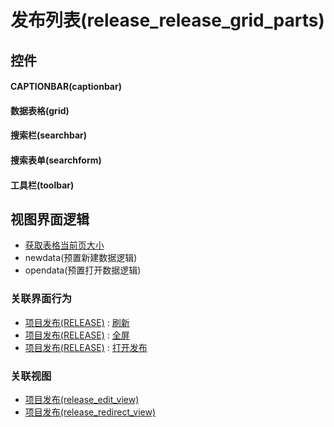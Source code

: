 # 发布列表(release_release_grid_parts)  <!-- {docsify-ignore-all} -->



## 控件
#### CAPTIONBAR(captionbar)
#### 数据表格(grid)
#### 搜索栏(searchbar)
#### 搜索表单(searchform)
#### 工具栏(toolbar)

## 视图界面逻辑
  * [获取表格当前页大小](module/ProdMgmt/product/uilogic/get_table_size)
  * newdata(预置新建数据逻辑)
  * opendata(预置打开数据逻辑)


### 关联界面行为
  * [项目发布(RELEASE)](module/ProjMgmt/release) : [刷新](module/ProjMgmt/release#界面行为)
  * [项目发布(RELEASE)](module/ProjMgmt/release) : [全屏](module/ProjMgmt/release#界面行为)
  * [项目发布(RELEASE)](module/ProjMgmt/release) : [打开发布](module/ProjMgmt/release#界面行为)

### 关联视图
  * [项目发布(release_edit_view)](app/view/release_edit_view)
  * [项目发布(release_redirect_view)](app/view/release_redirect_view)

<script>
 const { createApp } = Vue
  createApp({
    data() {
      return {

      }
    }
  }).use(ElementPlus).mount('#app')
</script>